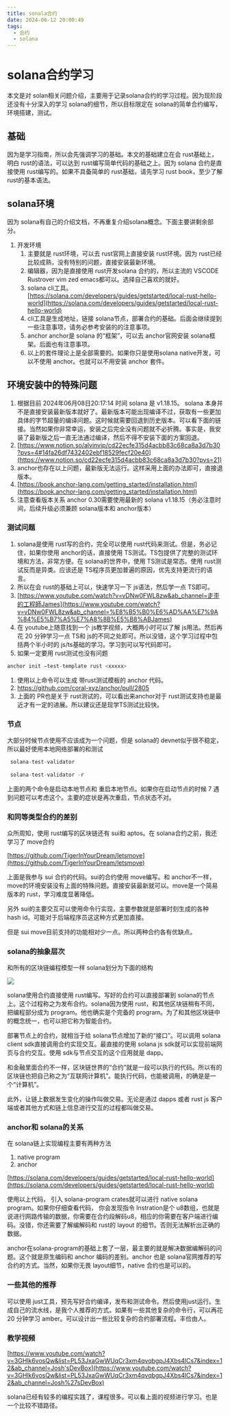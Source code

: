 ```yaml
---
title: sonala合约
date: 2024-06-12 20:00:49
tags:
  - 合约
  - solana
---
```


# solana合约学习

本文是对 solan相关问题介绍，主要用于记录solana合约的学习过程。因为现阶段还没有十分深入的学习 solana的细节，所以目标限定在 solana的简单合约编写，环境搭建，测试。

## 基础

因为是学习指南，所以会先强调学习的基础。本文的基础建立在会 rust基础上，明白 rust的语法，可以达到 rust编写简单代码的基础之上。因为 solana 合约是直接使用 rust编写的。如果不具备简单的 rust基础，请先学习 rust book，至少了解 rust的基本语法。

## solana环境

因为 solana有自己的介绍文档，不再重复介绍solana概念。下面主要讲剩余部分。

1. 开发环境
    1. 主要就是 rust环境，可以去 rust官网上直接安装 rust环境。因为 rust已经比较成熟，没有特别的问题，直接安装最新环境。
    2. 编辑器，因为是直接使用 rust开发solana 合约的，所以主流的 VSCODE Rustrover vim zed emacs都可以。选择自己喜欢的就好。
    3. solana cli工具。[https://solana.com/developers/guides/getstarted/local-rust-hello-world](https://solana.com/developers/guides/getstarted/local-rust-hello-world)
    4. cli工具是生成地址，链接 solana节点，部署合约的基础。后面会继续提到一些注意事项，请务必参考安装的的注意事项。
    5. anchor  anchor是 solana 的“框架”，可以去 anchor官网安装 solana框架。后面也有注意事项。
    6. 以上的套件理论上是全部需要的。如果你只是使用solana native开发，可以不使用 anchor。也就可以不用安装 anchor 套件。

## 环境安装中的特殊问题

1. 根据目前 2024年06月08日20:17:14 时间 solana 是 v1.18.15。 solana 本身并不是直接安装最新版本就好了。最新版本可能出现编译不过，获取有一些更加具体的字节超量的编译问题。这时候就需要回退到历史版本。可以看下面的链接。当然如果你非常幸运，安装之后完全没有问题就不必折腾。事实是，我安装了最新版之后一直无法通过编译，然后不得不安装下面的方案回退。
2. [https://www.notion.so/alvinvip/cd22ecfe315d4acbb83c68ca8a3d7b30?pvs=4#14fa26df7432402ebf18529fecf20e40](https://www.notion.so/cd22ecfe315d4acbb83c68ca8a3d7b30?pvs=21)
3. anchor也存在以上问题，最新版无法运行。这样采用上面的办法即可，直接退版本。
4. [https://book.anchor-lang.com/getting_started/installation.html](https://book.anchor-lang.com/getting_started/installation.html)
5. 注意查看版本关系 anchor 0.30需要使用最新的 solana v1.18.15（务必注意时间，后续升级必须兼顾 solana版本和 anchor版本）

### 测试问题

1. solana是使用 rust写的合约，完全可以使用 rust代码来测试。但是，务必记住，如果你使用 anchor的话，直接使用 TS测试。TS包提供了完整的测试环境和方法，非常方便。在 solana的世界中，使用 TS测试是常态。使用 rust测试反而是异类。应该还是 TS程序员更加普遍的原因，优先支持更流行的语言。
2. 所以在会 rust的基础上可以，快速学习一下 js语法，然后学一点 TS即可。
3. [https://www.youtube.com/watch?v=vDNw0FWL8zw&ab_channel=走歪的工程師James](https://www.youtube.com/watch?v=vDNw0FWL8zw&ab_channel=%E8%B5%B0%E6%AD%AA%E7%9A%84%E5%B7%A5%E7%A8%8B%E5%B8%ABJames)
4. 在 youtube上随意找到一个 js教学视频，大概两小时可以了解 js用法。然后再花 20 分钟学习一点 TS和 js的不同之处即可。所以没错，这个学习过程中包括两个半小时的 js/ts基础的学习。学习到可以写代码即可。
5. 如果一定要用 rust测试也没有问题

```jsx
anchor init —test-template rust <xxxxx>
```

1. 使用以上命令可以生成 带rust测试模板的 anchor 代码。
2. https://github.com/coral-xyz/anchor/pull/2805
3. 上面的 PR也是关于 rust测试的，可以看出来anchor对于 rust测试支持也是最近才有一定的进展。所以建议还是现学TS测试比较快。

### 节点

大部分时候节点使用不应该成为一个问题，但是 solana的 devnet似乎很不稳定，所以最好使用本地网络部署的和测试

 

```jsx
 solana-test-validator 
 
 solana-test-validator -r
```

上面的两个命令是启动本地节点和 重启本地节点。如果你在启动节点的时候 7 遇到问题可以考虑这个。主要的症状是再次重启，节点状态不对。

### 和同等类型合约的差别

众所周知，使用 rust编写的区块链还有 sui和 aptos。在 solana合约之前，我还学习了 move合约

[https://github.com/TigerInYourDream/letsmove](https://github.com/TigerInYourDream/letsmove)

上面是我参与 sui 合约的代码。sui的合约使用 move编写。和 anchor不一样，move的环境安装没有上面的特殊问题。直接安装最新就可以。move是一个简易版本的 rust，学习难度显著降低。

另外 sui的主要交互可以使用命令行实现，主要参数就是部署时刻生成的各种 hash id。可能对于后端程序员这这种方式更加直接。

但是 sui move目前支持的功能相对少一点。所以两种合约各有优缺点。

### solana的抽象层次

和所有的区块链编程模型一样 solana划分为下面的结构

![](https://image-bucket-for-alvin.oss-cn-beijing.aliyuncs.com/img/solana_example.png)

solana使用合约直接使用 rust编写。写好的合约可以直接部署到 solana的节点上。这个过程称之为发布合约。solana因为使用 rust，和其他区块链稍有不同，把编程部分成为 program。他也确实是个完备的 program。为了和其他区块链中的概念统一，也可以把它称为智能合约。

部署节点上的合约，就相当于给 solana节点增加了新的“接口”。可以调用 solana client sdk直接调用合约实现交互。最直接的使用 solana js sdk就可以实现前端网页与合约交互。使用 sdk与节点交互的这个应用就是 dapp。

和金融里面合约不一样，区块链世界的“合约”就是一段可以执行的代码。所以有的区块链也把自己称之为“互联网计算机”。能执行代码，也能被调用，的确是是一个“计算机”。

此外，让链上数据发生变化的操作叫做交易。无论是通过 dapps 或者 rust js 客户端或者其他方式和链上信息进行交互的过程都叫做交易。

### anchor和 solana的关系

在 solana链上实现编程主要有两种方法

1. native program 
2. anchor

[https://solana.com/developers/guides/getstarted/local-rust-hello-world](https://solana.com/developers/guides/getstarted/local-rust-hello-world) 

使用以上代码， 引入 solana-program crates就可以进行 native solana program。如果你仔细查看代码， 你会发现指令 Instration是个 u8数组，也就是说进行网路传输的数据，你需要在合约段解码u8，相应的你需要在客户端进行编码。没错，你还需要了解编解码和 rust的 layout 的细节。否则无法解析出正确的数据。

anchor在solana-program的基础上套了一层，最主要的就是解决数据编解码的问题。这个就是原生编码和 anchor 编码的差别。anchor 也是 solana官网推荐的写合约的方式。当然，如果你无畏 layout细节，native 合约也是可以的。

### 一些其他的推荐

可以使用 just工具，预先写好合约编译，发布和测试命令。然后使用just运行。生成自己的流水线，是我个人推荐的方式。如果有一些其他复杂的命令行，可以再花 20 分钟学习 amber。可以设计出一些比较复杂的合约部署流程。丰俭由人。

### 教学视频

[https://www.youtube.com/watch?v=3GHlk6vosQw&list=PL53JxaGwWUqCr3xm4qvqbgpJ4Xbs4lCs7&index=12&ab_channel=Josh'sDevBox](https://www.youtube.com/watch?v=3GHlk6vosQw&list=PL53JxaGwWUqCr3xm4qvqbgpJ4Xbs4lCs7&index=12&ab_channel=Josh%27sDevBox)

solana已经有较多的编程实践了，课程很多。可以看上面的视频进行学习。也是一个比较不错路径。
